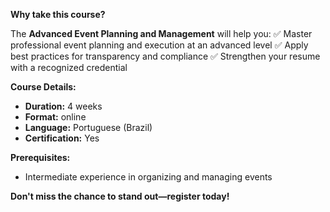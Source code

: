 **Why take this course?**

The **Advanced Event Planning and Management** will help you:
✅ Master professional event planning and execution at an advanced level
✅ Apply best practices for transparency and compliance
✅ Strengthen your resume with a recognized credential

**Course Details:**
- **Duration:** 4 weeks
- **Format:** online
- **Language:** Portuguese (Brazil)
- **Certification:** Yes

**Prerequisites:**
- Intermediate experience in organizing and managing events

**Don't miss the chance to stand out—register today!**